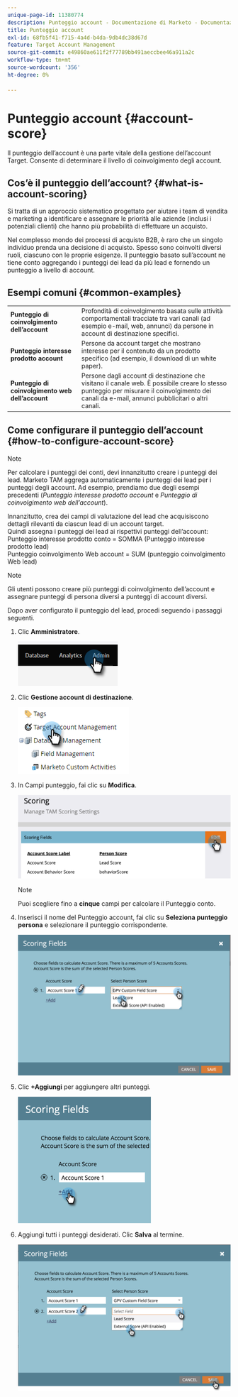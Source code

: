 ```yaml
---
unique-page-id: 11380774
description: Punteggio account - Documentazione di Marketo - Documentazione del prodotto
title: Punteggio account
exl-id: 68fb5f41-f715-4a4d-b4da-9db4dc38d67d
feature: Target Account Management
source-git-commit: e49860ae611f2f77789bb491aeccbee46a911a2c
workflow-type: tm+mt
source-wordcount: '356'
ht-degree: 0%

---
```


# Punteggio account {#account-score}

Il punteggio dell’account è una parte vitale della gestione dell’account Target. Consente di determinare il livello di coinvolgimento degli account.

## Cos’è il punteggio dell’account? {#what-is-account-scoring}

Si tratta di un approccio sistematico progettato per aiutare i team di vendita e marketing a identificare e assegnare le priorità alle aziende (inclusi i potenziali clienti) che hanno più probabilità di effettuare un acquisto.

Nel complesso mondo dei processi di acquisto B2B, è raro che un singolo individuo prenda una decisione di acquisto. Spesso sono coinvolti diversi ruoli, ciascuno con le proprie esigenze. Il punteggio basato sull’account ne tiene conto aggregando i punteggi dei lead da più lead e fornendo un punteggio a livello di account.

## Esempi comuni {#common-examples}

<table> 
 <tbody>
  <tr>
   <td><strong>Punteggio di coinvolgimento dell’account</strong></td> 
   <td>Profondità di coinvolgimento basata sulle attività comportamentali tracciate tra vari canali (ad esempio e-mail, web, annunci) da persone in account di destinazione specifici.</td>
  </tr>
  <tr>
   <td><strong>Punteggio interesse prodotto account</strong></td>
   <td>Persone da account target che mostrano interesse per il contenuto da un prodotto specifico (ad esempio, il download di un white paper).</td> 
  </tr>
  <tr>
   <td><strong>Punteggio di coinvolgimento web dell’account</strong></td>
   <td>Persone dagli account di destinazione che visitano il canale web. È possibile creare lo stesso punteggio per misurare il coinvolgimento dei canali da e-mail, annunci pubblicitari o altri canali.</td> 
  </tr>
 </tbody>
</table>

## Come configurare il punteggio dell’account {#how-to-configure-account-score}

>[!NOTE]
>
>Per calcolare i punteggi dei conti, devi innanzitutto creare i punteggi dei lead. Marketo TAM aggrega automaticamente i punteggi dei lead per i punteggi degli account. Ad esempio, prendiamo due degli esempi precedenti (_Punteggio interesse prodotto account_ e _Punteggio di coinvolgimento web dell’account_).
>
>Innanzitutto, crea dei campi di valutazione del lead che acquisiscono dettagli rilevanti da ciascun lead di un account target.\
>Quindi assegna i punteggi dei lead ai rispettivi punteggi dell’account:\
>Punteggio interesse prodotto conto = SOMMA (Punteggio interesse prodotto lead)\
>Punteggio coinvolgimento Web account = SUM (punteggio coinvolgimento Web lead)

>[!NOTE]
>
>Gli utenti possono creare più punteggi di coinvolgimento dell’account e assegnare punteggi di persona diversi a punteggi di account diversi.

Dopo aver configurato il punteggio del lead, procedi seguendo i passaggi seguenti.

1. Clic **Amministratore**.

   ![](assets/account-score-1.png)

1. Clic **Gestione account di destinazione**.

   ![](assets/account-score-2.png)

1. In Campi punteggio, fai clic su **Modifica**.

   ![](assets/account-score-3.png)

   >[!NOTE]
   >
   >Puoi scegliere fino a **cinque** campi per calcolare il Punteggio conto.

1. Inserisci il nome del Punteggio account, fai clic su **Seleziona punteggio persona** e selezionare il punteggio corrispondente.

   ![](assets/account-score-4.png)

1. Clic **+Aggiungi** per aggiungere altri punteggi.

   ![](assets/account-score-5.png)

1. Aggiungi tutti i punteggi desiderati. Clic **Salva** al termine.

   ![](assets/account-score-6.png)
